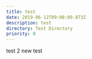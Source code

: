 ```yaml
---
title: test
date: 2019-06-12T09:08:09.873Z
description: test
directory: Test Directory
priority: 0
---
```

test 2 new test
